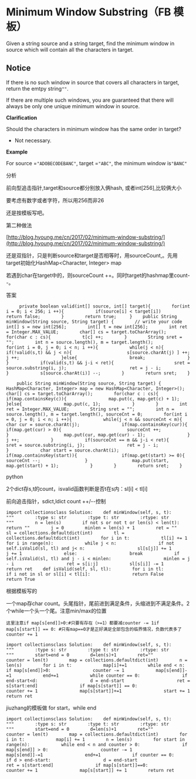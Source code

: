 # Minimum Window Substring（FB 模板）

Given a string source and a string target, find the minimum window in source which will contain all the characters in target.

## Notice

If there is no such window in source that covers all characters in target, return the emtpy string`""`.

If there are multiple such windows, you are guaranteed that there will always be only one unique minimum window in source.

**Clarification**

Should the characters in minimum window has the same order in target?

* Not necessary.

**Example**

For source =`"ADOBECODEBANC"`, target =`"ABC"`, the minimum window is`"BANC"`

分析

前向型追击指针,target和source都分别放入俩hash, 或者int\[256\],比较俩大小

要考虑有数字或者字符，所以用256而非26

还是按模板写吧。

第二种做法

[http://blog.hyoung.me/cn/2017/02/minimum-window-substring/](http://blog.hyoung.me/cn/2017/02/minimum-window-substring/)

还是双指针，只是判断source和target是否相等时，用sourceCount,。先用target初始化HashMap&lt;Character, Integer&gt; map

若遇到char在target中的，则sourceCount ++。同时target的hashmap里count--。

答案

```text
     private boolean valid(int[] source, int[] target){        for(int i = 0; i < 256; i ++){            if(source[i] < target[i])                return false;        }        return true;     }    public String minWindow(String source, String target) {        // write your code        int[] s = new int[256];        int[] t = new int[256];        int ret = Integer.MAX_VALUE;        char[] cs = target.toCharArray();        for(char c : cs){            t[c] ++;        }        String sret = "";        int n = source.length(), m = target.length();        for(int i = 0, j = 0; i < n; i ++){            while(j < n){                if(!valid(s,t) && j < n){                     s[source.charAt(j) ] ++;                     j ++;                }else{                    break;                }            }            if(valid(s,t) && j-i < ret){                       sret = source.substring(i, j);                        ret = j - i;                    }            s[source.charAt(i)] --;        }        return sret;    }
```

```text
    public String minWindow(String source, String target) {       HashMap<Character, Integer> map = new HashMap<Character, Integer>();        char[] cs = target.toCharArray();        for(char c : cs){            if(map.containsKey(c)){                map.put(c, map.get(c) + 1);            }else{                map.put(c, 1);            }        }        int ret = Integer.MAX_VALUE;        String sret = "";        int n = source.length(), m = target.length(), sourceCnt = 0;        for(int i = 0, j = 0; i < n; i ++){            while(j < n && sourceCnt < m){                char cur = source.charAt(j);                if(map.containsKey(cur)){                     if(map.get(cur) > 0){                         sourceCnt ++;                     }                     map.put(cur, map.get(cur) - 1);                }                j ++;            }            if(sourceCnt == m && j-i < ret){               sret = source.substring(i, j);                ret = j - i;            }            char start = source.charAt(i);            if(map.containsKey(start)){                 if(map.get(start) >= 0){                     sourceCnt --;                 }                 map.put(start, map.get(start) + 1);            }        }        return sret;    }
```

python

2个dict存s,t的count，isvalid函数判断是否t在s内：sl\[i\] &lt; tl\[i\]

前向追击指针，sdict,ldict count ++/--控制

```text
import collectionsclass Solution:    def minWindow(self, s, t):        """        :type s: str        :type t: str        :rtype: str        """        n = len(s)        if not s or not t or len(s) < len(t):            return ""        j = 0        minlen = len(s) + 1        ret = ""        sl = collections.defaultdict(int)        tl = collections.defaultdict(int)        for i in t:            tl[i] += 1        for i in range(n):            while j < n:                if not self.isValid(sl, tl) and j< n:                    sl[s[j]] += 1                    j += 1                else:                    break            if self.isValid(sl, tl) and j - i < minlen:                    minlen = j - i                    ret = s[i:j]            sl[s[i]] -= 1        return ret    def isValid(self, sl, tl):        for i in tl:            if i not in sl or sl[i] < tl[i]:                return False        return True
```

根据模板写的

一个map存char count。头尾指针，尾前进到满足条件，头缩进到不满足条件。2个while一个头一个尾。注意min/max的位置

```text
这里注意if map[s[end]]>0:#只要有存在（>=1）都要减counter -= 1if map[s[start]] == 0: #只有map==0才是正好满足全部包含的临界情况，负数代表多了counter += 1
```

```text
import collectionsclass Solution:    def minWindow(self, s, t):        """        :type s: str        :type t: str        :rtype: str        """        start=end = 0        d=len(s)+1        ret=""        counter = len(t)        map = collections.defaultdict(int)        n = len(s)        for i in t:            map[i]+=1        while end < n:            if map[s[end]]>0:                counter -= 1            map[s[end]]-=1            end+=1            while counter == 0:                if end-start<d:                    d = end-start                    ret = s[start:end]                if map[s[start]] == 0:                    counter += 1                map[s[start]]+=1                start += 1        return ret
```

jiuzhang的模板做 for start，while end

```text
import collectionsclass Solution:    def minWindow(self, s, t):        """        :type s: str        :type t: str        :rtype: str        """        start=end = 0        d=len(s)+1        ret=""        counter = len(t)        map = collections.defaultdict(int)        for i in t:            map[i] += 1        n = len(s)        for start in range(n):            while end < n and counter > 0:                if map[s[end]] > 0:                    counter -= 1                map[s[end]]-=1                end+=1            if counter == 0:                if d > end-start:                    d = end-start                    ret = s[start:end]                if map[s[start]]==0:                    counter += 1                map[s[start]] += 1        return ret
```

